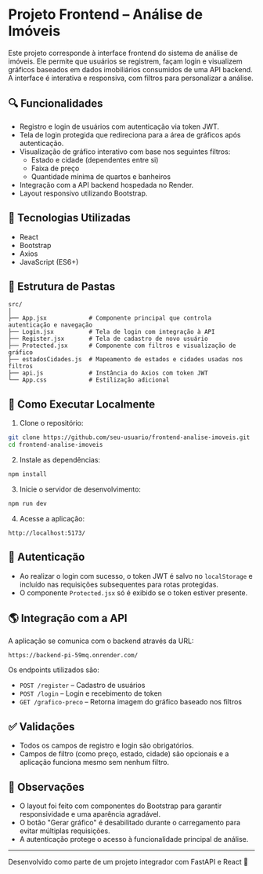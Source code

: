 
# Projeto Frontend – Análise de Imóveis

Este projeto corresponde à interface frontend do sistema de análise de imóveis. Ele permite que usuários se registrem, façam login e visualizem gráficos baseados em dados imobiliários consumidos de uma API backend. A interface é interativa e responsiva, com filtros para personalizar a análise.

## 🔍 Funcionalidades

- Registro e login de usuários com autenticação via token JWT.
- Tela de login protegida que redireciona para a área de gráficos após autenticação.
- Visualização de gráfico interativo com base nos seguintes filtros:
  - Estado e cidade (dependentes entre si)
  - Faixa de preço
  - Quantidade mínima de quartos e banheiros
- Integração com a API backend hospedada no Render.
- Layout responsivo utilizando Bootstrap.

## 🧰 Tecnologias Utilizadas

- React
- Bootstrap
- Axios
- JavaScript (ES6+)

## 📂 Estrutura de Pastas

```
src/
│
├── App.jsx            # Componente principal que controla autenticação e navegação
├── Login.jsx          # Tela de login com integração à API
├── Register.jsx       # Tela de cadastro de novo usuário
├── Protected.jsx      # Componente com filtros e visualização de gráfico
├── estadosCidades.js  # Mapeamento de estados e cidades usadas nos filtros
├── api.js             # Instância do Axios com token JWT
└── App.css            # Estilização adicional
```

## 🚀 Como Executar Localmente

1. Clone o repositório:
```bash
git clone https://github.com/seu-usuario/frontend-analise-imoveis.git
cd frontend-analise-imoveis
```

2. Instale as dependências:
```bash
npm install
```

3. Inicie o servidor de desenvolvimento:
```bash
npm run dev
```

4. Acesse a aplicação:
```
http://localhost:5173/
```

## 🔐 Autenticação

- Ao realizar o login com sucesso, o token JWT é salvo no `localStorage` e incluído nas requisições subsequentes para rotas protegidas.
- O componente `Protected.jsx` só é exibido se o token estiver presente.

## 🌎 Integração com a API

A aplicação se comunica com o backend através da URL:

```
https://backend-pi-59mq.onrender.com/
```

Os endpoints utilizados são:

- `POST /register` – Cadastro de usuários
- `POST /login` – Login e recebimento de token
- `GET /grafico-preco` – Retorna imagem do gráfico baseado nos filtros

## ✅ Validações

- Todos os campos de registro e login são obrigatórios.
- Campos de filtro (como preço, estado, cidade) são opcionais e a aplicação funciona mesmo sem nenhum filtro.

## 📌 Observações

- O layout foi feito com componentes do Bootstrap para garantir responsividade e uma aparência agradável.
- O botão "Gerar gráfico" é desabilitado durante o carregamento para evitar múltiplas requisições.
- A autenticação protege o acesso à funcionalidade principal de análise.

---

Desenvolvido como parte de um projeto integrador com FastAPI e React 🚀
